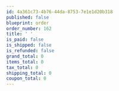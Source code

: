 ```yaml
---
id: 4a361c73-4b76-44da-8753-7e1e1d20b318
published: false
blueprint: order
order_number: 162
title: ' '
is_paid: false
is_shipped: false
is_refunded: false
grand_total: 0
items_total: 0
tax_total: 0
shipping_total: 0
coupon_total: 0
---
```

